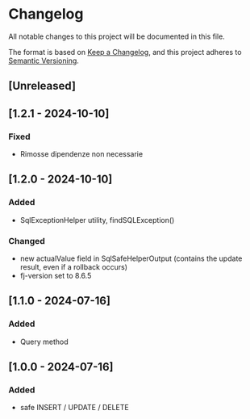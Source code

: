 # Changelog

All notable changes to this project will be documented in this file.

The format is based on [Keep a Changelog](https://keepachangelog.com/en/1.1.0/),
and this project adheres to [Semantic Versioning](https://semver.org/spec/v2.0.0.html).

## [Unreleased]

## [1.2.1 - 2024-10-10]

### Fixed

- Rimosse dipendenze non necessarie

## [1.2.0 - 2024-10-10]

### Added

- SqlExceptionHelper utility, findSQLException()

### Changed

- new actualValue field in SqlSafeHelperOutput (contains the update result, even if a rollback occurs)
- fj-version set to 8.6.5

## [1.1.0 - 2024-07-16]

### Added

- Query method

## [1.0.0 - 2024-07-16]

### Added

- safe INSERT / UPDATE / DELETE
